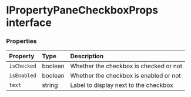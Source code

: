 # IPropertyPaneCheckboxProps interface










### Properties

| Property	   | Type	| Description|
|:-------------|:-------|:-----------|
|`isChecked`      | boolean | Whether the checkbox is checked or not |
|`isEnabled`      | boolean | Whether the checkbox is enabled or not |
|`text`      | string | Label to display next to the checkbox |




